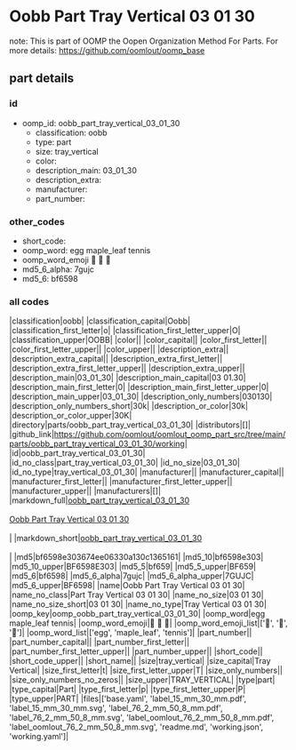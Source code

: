 # Oobb Part Tray Vertical 03 01 30  

note: This is part of OOMP the Oopen Organization Method For Parts. For more details: https://github.com/oomlout/oomp_base

##  part details





### id
* oomp_id: oobb_part_tray_vertical_03_01_30
  * classification: oobb
  * type: part
  * size: tray_vertical
  * color: 
  * description_main: 03_01_30
  * description_extra: 
  * manufacturer: 
  * part_number: 

### other_codes
* short_code: 
* oomp_word: egg maple_leaf tennis
* oomp_word_emoji :egg: :maple_leaf: :tennis:
* md5_6_alpha: 7gujc
* md5_6: bf6598

### all codes 
|classification|oobb|
|classification_capital|Oobb|
|classification_first_letter|o|
|classification_first_letter_upper|O|
|classification_upper|OOBB|
|color||
|color_capital||
|color_first_letter||
|color_first_letter_upper||
|color_upper||
|description_extra||
|description_extra_capital||
|description_extra_first_letter||
|description_extra_first_letter_upper||
|description_extra_upper||
|description_main|03_01_30|
|description_main_capital|03 01.30|
|description_main_first_letter|0|
|description_main_first_letter_upper|0|
|description_main_upper|03_01_30|
|description_only_numbers|030130|
|description_only_numbers_short|30k|
|description_or_color|30k|
|description_or_color_upper|30K|
|directory|parts/oobb_part_tray_vertical_03_01_30|
|distributors|[]|
|github_link|https://github.com/oomlout/oomlout_oomp_part_src/tree/main/parts/oobb_part_tray_vertical_03_01_30/working|
|id|oobb_part_tray_vertical_03_01_30|
|id_no_class|part_tray_vertical_03_01_30|
|id_no_size|03_01_30|
|id_no_type|tray_vertical_03_01_30|
|manufacturer||
|manufacturer_capital||
|manufacturer_first_letter||
|manufacturer_first_letter_upper||
|manufacturer_upper||
|manufacturers|[]|
|markdown_full|[oobb_part_tray_vertical_03_01_30](https://github.com/oomlout/oomlout_oomp_part_src/tree/main/parts/oobb_part_tray_vertical_03_01_30/working)<br>[](https://github.com/oomlout/oomlout_oomp_part_src/tree/main/parts/oobb_part_tray_vertical_03_01_30/working)<br>[Oobb Part Tray Vertical 03 01 30](https://github.com/oomlout/oomlout_oomp_part_src/tree/main/parts/oobb_part_tray_vertical_03_01_30/working)<br><br>|
|markdown_short|[oobb_part_tray_vertical_03_01_30](https://github.com/oomlout/oomlout_oomp_part_src/tree/main/parts/oobb_part_tray_vertical_03_01_30/working)<br><br>|
|md5|bf6598e303674ee06330a130c1365161|
|md5_10|bf6598e303|
|md5_10_upper|BF6598E303|
|md5_5|bf659|
|md5_5_upper|BF659|
|md5_6|bf6598|
|md5_6_alpha|7gujc|
|md5_6_alpha_upper|7GUJC|
|md5_6_upper|BF6598|
|name|Oobb Part Tray Vertical 03 01 30|
|name_no_class|Part Tray Vertical 03 01 30|
|name_no_size|03 01 30|
|name_no_size_short|03 01 30|
|name_no_type|Tray Vertical 03 01 30|
|oomp_key|oomp_oobb_part_tray_vertical_03_01_30|
|oomp_word|egg maple_leaf tennis|
|oomp_word_emoji|:egg: :maple_leaf: :tennis:|
|oomp_word_emoji_list|[':egg:', ':maple_leaf:', ':tennis:']|
|oomp_word_list|['egg', 'maple_leaf', 'tennis']|
|part_number||
|part_number_capital||
|part_number_first_letter||
|part_number_first_letter_upper||
|part_number_upper||
|short_code||
|short_code_upper||
|short_name||
|size|tray_vertical|
|size_capital|Tray Vertical|
|size_first_letter|t|
|size_first_letter_upper|T|
|size_only_numbers||
|size_only_numbers_no_zeros||
|size_upper|TRAY_VERTICAL|
|type|part|
|type_capital|Part|
|type_first_letter|p|
|type_first_letter_upper|P|
|type_upper|PART|
|files|['base.yaml', 'label_15_mm_30_mm.pdf', 'label_15_mm_30_mm.svg', 'label_76_2_mm_50_8_mm.pdf', 'label_76_2_mm_50_8_mm.svg', 'label_oomlout_76_2_mm_50_8_mm.pdf', 'label_oomlout_76_2_mm_50_8_mm.svg', 'readme.md', 'working.json', 'working.yaml']|
